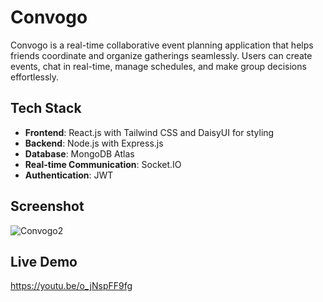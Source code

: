 # Convogo

Convogo is a real-time collaborative event planning application that helps friends coordinate and organize gatherings seamlessly. Users can create events, chat in real-time, manage schedules, and make group decisions effortlessly.

## Tech Stack

- **Frontend**: React.js with Tailwind CSS and DaisyUI for styling
- **Backend**: Node.js with Express.js
- **Database**: MongoDB Atlas
- **Real-time Communication**: Socket.IO
- **Authentication**: JWT

## Screenshot
![Convogo2](https://github.com/user-attachments/assets/481683e4-5a03-4fd3-8d25-ca320b7e5aa9)


## Live Demo
https://youtu.be/o_jNspFF9fg
